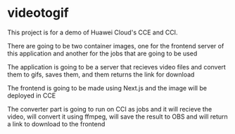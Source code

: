 # videotogif

This project is for a demo of Huawei Cloud's CCE and CCI. 

There are going to be two container images, one for the frontend server of this application and another for the jobs that are going to be used

The application is going to be a server that recieves video files and convert them to gifs, saves them, and them returns the link for download

The frontend is going to be made using Next.js and the image will be deployed in CCE

The converter part is going to run on CCI as jobs and it will recieve the video, will convert it using ffmpeg, will save the result to OBS and will return a link to download to the frontend
